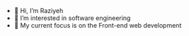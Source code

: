 - 👋 Hi, I’m Raziyeh
- 👀 I’m interested in software engineering
- 🌱 My current focus is on the Front-end web development
<!-- - 💞️ I’m looking to collaborate on  -->
<!-- - 📫 How to reach me ... -->

<!---
raaziyeh/raaziyeh is a ✨ special ✨ repository because its `README.md` (this file) appears on your GitHub profile.
You can click the Preview link to take a look at your changes.
--->
